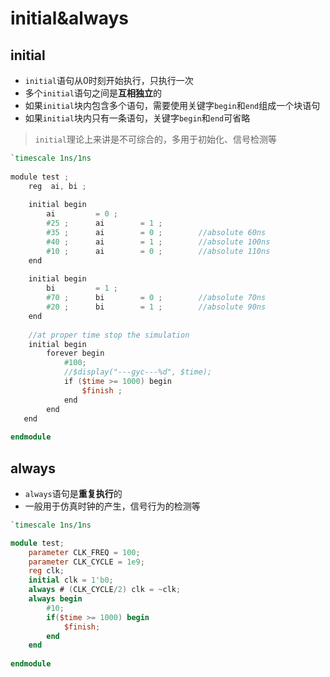 # initial&always
## initial
- `initial`语句从0时刻开始执行，只执行一次
- 多个`initial`语句之间是**互相独立**的
- 如果`initial`块内包含多个语句，需要使用关键字`begin`和`end`组成一个块语句
- 如果`initial`块内只有一条语句，关键字`begin`和`end`可省略
> `initial`理论上来讲是不可综合的，多用于初始化、信号检测等
```verilog
`timescale 1ns/1ns  
   
module test ;  
    reg  ai, bi ;  
   
    initial begin  
        ai         = 0 ;  
        #25 ;      ai        = 1 ;  
        #35 ;      ai        = 0 ;        //absolute 60ns  
        #40 ;      ai        = 1 ;        //absolute 100ns  
        #10 ;      ai        = 0 ;        //absolute 110ns  
    end  
   
    initial begin  
        bi         = 1 ;  
        #70 ;      bi        = 0 ;        //absolute 70ns  
        #20 ;      bi        = 1 ;        //absolute 90ns  
    end  
   
    //at proper time stop the simulation  
    initial begin  
        forever begin  
            #100;  
            //$display("---gyc---%d", $time);  
            if ($time >= 1000) begin  
                $finish ;  
            end  
        end  
   end  
   
endmodule
```

## always
- `always`语句是**重复执行**的
- 一般用于仿真时钟的产生，信号行为的检测等
```verilog
`timescale 1ns/1ns

module test;
	parameter CLK_FREQ = 100;
	parameter CLK_CYCLE = 1e9;
	reg clk;
	initial clk = 1'b0;
	always # (CLK_CYCLE/2) clk = ~clk;
	always begin
		#10;
		if($time >= 1000) begin
			$finish;
		end
	end
	
endmodule
```